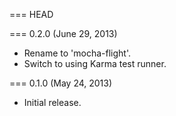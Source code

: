 === HEAD

=== 0.2.0 (June 29, 2013)

* Rename to 'mocha-flight'.
* Switch to using Karma test runner.

=== 0.1.0 (May 24, 2013)

* Initial release.

